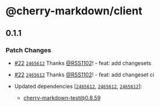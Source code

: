 # @cherry-markdown/client

## 0.1.1

### Patch Changes

- [#22](https://github.com/RSS1102/cherry-markdown/pull/22) [`2465612`](https://github.com/RSS1102/cherry-markdown/commit/24656124584a71832a308c9819496621cafb529b) Thanks [@RSS1102](https://github.com/RSS1102)! - feat: add changesets

- [#22](https://github.com/RSS1102/cherry-markdown/pull/22) [`2465612`](https://github.com/RSS1102/cherry-markdown/commit/24656124584a71832a308c9819496621cafb529b) Thanks [@RSS1102](https://github.com/RSS1102)! - feat: add changeset ci

- Updated dependencies [[`2465612`](https://github.com/RSS1102/cherry-markdown/commit/24656124584a71832a308c9819496621cafb529b), [`2465612`](https://github.com/RSS1102/cherry-markdown/commit/24656124584a71832a308c9819496621cafb529b), [`2465612`](https://github.com/RSS1102/cherry-markdown/commit/24656124584a71832a308c9819496621cafb529b)]:
  - cherry-markdown-test@0.8.59
